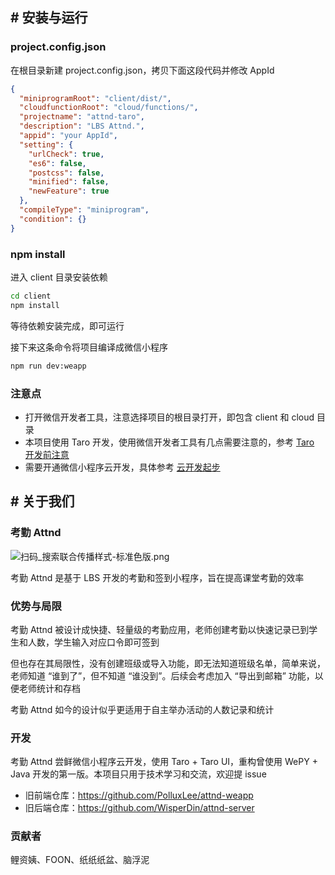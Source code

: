 ## \# 安装与运行

### project.config.json

在根目录新建 project.config.json，拷贝下面这段代码并修改 AppId

```json
{
  "miniprogramRoot": "client/dist/",
  "cloudfunctionRoot": "cloud/functions/",
  "projectname": "attnd-taro",
  "description": "LBS Attnd.",
  "appid": "your AppId",
  "setting": {
    "urlCheck": true,
    "es6": false,
    "postcss": false,
    "minified": false,
    "newFeature": true
  },
  "compileType": "miniprogram",
  "condition": {}
}
```

### npm install

进入 client 目录安装依赖

```bash
cd client
npm install
```

等待依赖安装完成，即可运行

接下来这条命令将项目编译成微信小程序

```bash
npm run dev:weapp
```

### 注意点

- 打开微信开发者工具，注意选择项目的根目录打开，即包含 client 和 cloud 目录
- 本项目使用 Taro 开发，使用微信开发者工具有几点需要注意的，参考 [Taro 开发前注意](https://nervjs.github.io/taro/docs/before-dev-remind.html)
- 需要开通微信小程序云开发，具体参考 [云开发起步](https://developers.weixin.qq.com/miniprogram/dev/wxcloud/basis/getting-started.html)

## \# 关于我们

### 考勤 Attnd

![扫码_搜索联合传播样式-标准色版.png](https://upload-images.jianshu.io/upload_images/2351420-59895d882dd6238e.png?imageMogr2/auto-orient/strip%7CimageView2/2/w/1240)

考勤 Attnd 是基于 LBS 开发的考勤和签到小程序，旨在提高课堂考勤的效率

### 优势与局限

考勤 Attnd 被设计成快捷、轻量级的考勤应用，老师创建考勤以快速记录已到学生和人数，学生输入对应口令即可签到

但也存在其局限性，没有创建班级或导入功能，即无法知道班级名单，简单来说，老师知道 “谁到了”，但不知道 “谁没到”。后续会考虑加入 “导出到邮箱” 功能，以便老师统计和存档

考勤 Attnd 如今的设计似乎更适用于自主举办活动的人数记录和统计

### 开发

考勤 Attnd 尝鲜微信小程序云开发，使用 Taro + Taro UI，重构曾使用 WePY + Java 开发的第一版。本项目只用于技术学习和交流，欢迎提 issue

- 旧前端仓库：https://github.com/PolluxLee/attnd-weapp
- 旧后端仓库：https://github.com/WisperDin/attnd-server

### 贡献者

鲤资姨、FOON、纸纸纸盆、脑浮泥


